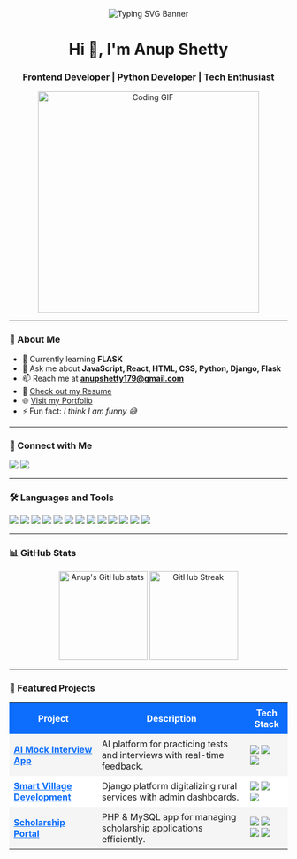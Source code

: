 <!-- Banner -->
<p align="center">
  <img src="https://readme-typing-svg.herokuapp.com?font=Fira+Code&size=28&duration=3000&pause=1000&color=00F7EF&center=true&vCenter=true&width=700&lines=Hi%2C+I'm+Anup+Shetty;Always+learning+new+things" alt="Typing SVG Banner" />
</p>

<h1 align="center">Hi 👋, I'm Anup Shetty</h1>
<h3 align="center">Frontend Developer | Python Developer | Tech Enthusiast</h3>

<p align="center">
  <img src="https://media.giphy.com/media/qgQUggAC3Pfv687qPC/giphy.gif" width="400" alt="Coding GIF">
</p>

---

### 🌟 About Me
- 🌱 Currently learning **FLASK**  
- 💬 Ask me about **JavaScript, React, HTML, CSS, Python, Django, Flask**  
- 📫 Reach me at **anupshetty179@gmail.com**  
- 📄 [Check out my Resume](https://drive.google.com/file/d/1I3tncMALUE5fDo5CO0ekcc2iTa0tzAkN/view?usp=sharing)
- 🌐 [Visit my Portfolio](https://01d-m0nk.github.io/My-portfolio/)  
- ⚡ Fun fact: *I think I am funny 😅*  

---

### 🔗 Connect with Me  
<p align="left">
<a href="https://twitter.com/anup_shetty_" target="blank"><img src="https://img.shields.io/badge/Twitter-@anup__shetty_-1DA1F2?style=for-the-badge&logo=twitter&logoColor=white"/></a>
<a href="https://linkedin.com/in/anup-shetty" target="blank"><img src="https://img.shields.io/badge/LinkedIn-Anup%20Shetty-blue?style=for-the-badge&logo=linkedin&logoColor=white"/></a>
</p>

---

### 🛠️ Languages and Tools  
<p align="left">

<!-- Frontend -->
<img src="https://img.shields.io/badge/JavaScript-ES6+-yellow?style=for-the-badge&logo=javascript&logoColor=black"/>
<img src="https://img.shields.io/badge/React-18-blue?style=for-the-badge&logo=react&logoColor=white"/>
<img src="https://img.shields.io/badge/Vite-Build%20Tool-646CFF?style=for-the-badge&logo=vite&logoColor=white"/>
<img src="https://img.shields.io/badge/TailwindCSS-Utility--First-38B2AC?style=for-the-badge&logo=tailwind-css&logoColor=white"/>

<!-- Backend -->
<img src="https://img.shields.io/badge/Python-3.9-blue?style=for-the-badge&logo=python&logoColor=white"/>
<img src="https://img.shields.io/badge/Django-Web%20Framework-092E20?style=for-the-badge&logo=django&logoColor=white"/>
<img src="https://img.shields.io/badge/Flask-Microframework-black?style=for-the-badge&logo=flask&logoColor=white"/>
<img src="https://img.shields.io/badge/REST-API-green?style=for-the-badge&logo=fastapi&logoColor=white"/>

<!-- Databases -->
<img src="https://img.shields.io/badge/MongoDB-Atlas-brightgreen?style=for-the-badge&logo=mongodb&logoColor=white"/>
<img src="https://img.shields.io/badge/MySQL-Database-blue?style=for-the-badge&logo=mysql&logoColor=white"/>

<!-- Other Tools -->
<img src="https://img.shields.io/badge/Firebase-Hosting-yellow?style=for-the-badge&logo=firebase&logoColor=white"/>

<!-- IDEs -->
<img src="https://img.shields.io/badge/VS%20Code-Editor-007ACC?style=for-the-badge&logo=visual-studio-code&logoColor=white"/>
<img src="https://img.shields.io/badge/WebStorm-IDE-000000?style=for-the-badge&logo=webstorm&logoColor=white"/>

</p>

---

### 📊 GitHub Stats  
<p align="center">
<img src="https://github-readme-stats.vercel.app/api?username=01d-m0nk&show_icons=true&theme=radical&cache_seconds=86400" alt="Anup's GitHub stats" height="160"/>
<img src="https://github-readme-streak-stats.herokuapp.com/?user=01d-m0nk&theme=radical" alt="GitHub Streak" height="160"/>
</p>

---

### 🚀 Featured Projects  

<div align="center">

<table>
<tr style="background:#0d6efd; color:white;">
<th style="padding:8px;">Project</th>
<th style="padding:8px;">Description</th>
<th style="padding:8px;">Tech Stack</th>
</tr>

<tr style="background:#f5f5f5;">
<td style="padding:8px;"><b><a href="https://ai-mock-interview-react-dac2e.web.app/" style="color:#0d6efd;">AI Mock Interview App</a></b></td>
<td style="padding:8px;">AI platform for practicing tests and interviews with real-time feedback.</td>
<td style="padding:8px;">
<img src="https://img.shields.io/badge/React-18-blue?style=flat-square&logo=react&logoColor=white"/> 
<img src="https://img.shields.io/badge/Firebase-Hosting-yellow?style=flat-square&logo=firebase&logoColor=white"/><br>
<img src="https://img.shields.io/badge/JavaScript-ES6+-yellow?style=flat-square&logo=javascript&logoColor=black"/>
</td>
</tr>

<tr style="background:#ffffff;">
<td style="padding:8px;"><b><a href="https://github.com/01d-m0nk/Smart-Village-Development.git" style="color:#0d6efd;">Smart Village Development</a></b></td>
<td style="padding:8px;">Django platform digitalizing rural services with admin dashboards.</td>
<td style="padding:8px;">
<img src="https://img.shields.io/badge/Django-WebFramework-092E20?style=flat-square&logo=django&logoColor=white"/> 
<img src="https://img.shields.io/badge/Python-3.9-blue?style=flat-square&logo=python&logoColor=white"/><br>
<img src="https://img.shields.io/badge/MySQL-Database-blue?style=flat-square&logo=mysql&logoColor=white"/>
</td>
</tr>

<tr style="background:#f5f5f5;">
<td style="padding:8px;"><b><a href="https://github.com/01d-m0nk/Scholarship-Portal.git" style="color:#0d6efd;">Scholarship Portal</a></b></td>
<td style="padding:8px;">PHP & MySQL app for managing scholarship applications efficiently.</td>
<td style="padding:8px;">
<img src="https://img.shields.io/badge/PHP-7.4-blue?style=flat-square&logo=php&logoColor=white"/> 
<img src="https://img.shields.io/badge/MySQL-Database-blue?style=flat-square&logo=mysql&logoColor=white"/><br>
<img src="https://img.shields.io/badge/HTML5-Orange?style=flat-square&logo=html5&logoColor=white"/> 
<img src="https://img.shields.io/badge/CSS3-Blue?style=flat-square&logo=css3&logoColor=white"/>
</td>
</tr>

</table>
</div>

